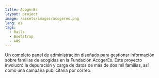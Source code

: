 ```yaml
---
title: AcogerEs
layout: project
image: /assets/images/acogeres.png
lang: es
tags:
  - Rails
  - Bootstrap
  - AWS
---
```

Un completo panel de administración diseñado para gestionar información sobre familias de acogidas en la Fundación AcogerEs. Este proyecto involucró la depuración y carga de datos de más de dos mil familias, así como una campaña publicitaria por correo.

